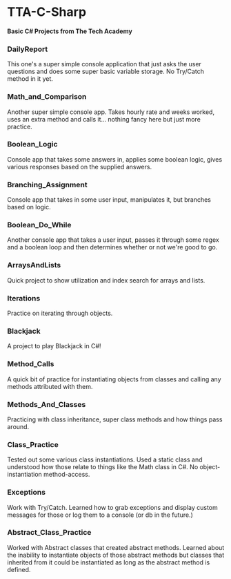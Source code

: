 
# TTA-C-Sharp
**Basic C# Projects from The Tech Academy**

### DailyReport
This one's a super simple console application that just asks the user questions and does some super basic variable storage. No Try/Catch method in it yet.

### Math_and_Comparison
Another super simple console app. Takes hourly rate and weeks worked, uses an extra method and calls it... nothing fancy here but just more practice.

### Boolean_Logic
Console app that takes some answers in, applies some boolean logic, gives various responses based on the supplied answers.

###	Branching_Assignment
Console app that takes in some user input, manipulates it, but branches based on logic.

### Boolean_Do_While
Another console app that takes a user input, passes it through some regex and a boolean loop and then determines whether or not we're good to go.

### ArraysAndLists
Quick project to show utilization and index search for arrays and lists.

### Iterations
Practice on iterating through objects.

### Blackjack
A project to play Blackjack in C#! 

### Method_Calls
A quick bit of practice for instantiating objects from classes and calling any methods attributed with them.

### Methods_And_Classes
Practicing with class inheritance, super class methods and how things pass around.

### Class_Practice 
Tested out some various class instantiations. Used a static class and understood how those relate to things like the Math class in C#. No object-instantiation method-access.

### Exceptions
Work with Try/Catch. Learned how to grab exceptions and display custom messages for those or log them to a console (or db in the future.) 

### Abstract_Class_Practice
Worked with Abstract classes that created abstract methods. Learned about the inability to instantiate objects of those abstract methods but classes that inherited from it could be instantiated as long as the abstract method is defined. 

